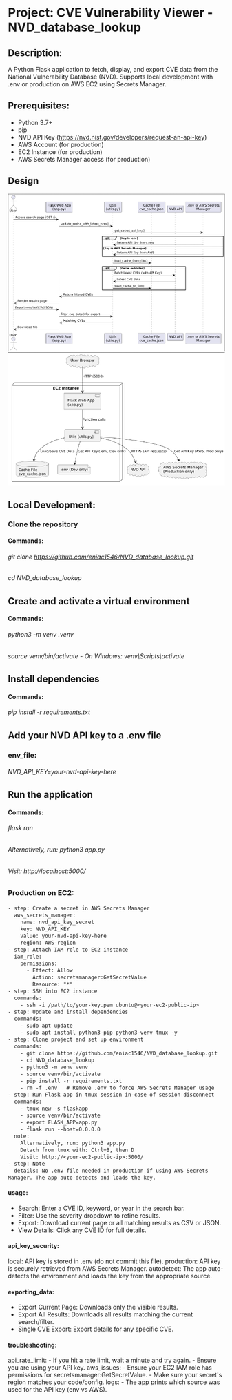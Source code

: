# Project: CVE Vulnerability Viewer - NVD_database_lookup
## Description: 
  A Python Flask application to fetch, display, and export CVE data from the National Vulnerability Database (NVD).
  Supports local development with .env or production on AWS EC2 using Secrets Manager.

## Prerequisites:
  - Python 3.7+
  - pip
  - NVD API Key (https://nvd.nist.gov/developers/request-an-api-key)
  - AWS Account (for production)
  - EC2 Instance (for production)
  - AWS Secrets Manager access (for production)
## Design
![alt text](images/1.png)
![alt text](images/2.png)

## Local Development:
### Clone the repository
#### Commands:
###### git clone https://github.com/eniac1546/NVD_database_lookup.git
###### cd NVD_database_lookup
## Create and activate a virtual environment
#### Commands:
###### python3 -m venv .venv
###### source venv/bin/activate           -  On Windows: venv\Scripts\activate
## Install dependencies
#### Commands:
###### pip install -r requirements.txt
## Add your NVD API key to a .env file
### env_file:
###### NVD_API_KEY=your-nvd-api-key-here
## Run the application
#### Commands:
###### flask run
###### Alternatively, run: python3 app.py
###### Visit: http://localhost:5000/

### Production on EC2:

    - step: Create a secret in AWS Secrets Manager
      aws_secrets_manager:
        name: nvd_api_key_secret
        key: NVD_API_KEY
        value: your-nvd-api-key-here
        region: AWS-region
    - step: Attach IAM role to EC2 instance
      iam_role:
        permissions:
          - Effect: Allow
            Action: secretsmanager:GetSecretValue
            Resource: "*"
    - step: SSH into EC2 instance
      commands:
        - ssh -i /path/to/your-key.pem ubuntu@<your-ec2-public-ip>
    - step: Update and install dependencies
      commands:
        - sudo apt update
        - sudo apt install python3-pip python3-venv tmux -y
    - step: Clone project and set up environment
      commands:
        - git clone https://github.com/eniac1546/NVD_database_lookup.git
        - cd NVD_database_lookup
        - python3 -m venv venv
        - source venv/bin/activate
        - pip install -r requirements.txt
        - rm -f .env   # Remove .env to force AWS Secrets Manager usage
    - step: Run Flask app in tmux session in-case of session disconnect
      commands:
        - tmux new -s flaskapp
        - source venv/bin/activate
        - export FLASK_APP=app.py
        - flask run --host=0.0.0.0
      note: 
        Alternatively, run: python3 app.py
        Detach from tmux with: Ctrl+B, then D
        Visit: http://<your-ec2-public-ip>:5000/
    - step: Note
      details: No .env file needed in production if using AWS Secrets Manager. The app auto-detects and loads the key.

#### usage:
  - Search: Enter a CVE ID, keyword, or year in the search bar.
  - Filter: Use the severity dropdown to refine results.
  - Export: Download current page or all matching results as CSV or JSON.
  - View Details: Click any CVE ID for full details.

#### api_key_security:
  local: API key is stored in .env (do not commit this file).
  production: API key is securely retrieved from AWS Secrets Manager.
  autodetect: The app auto-detects the environment and loads the key from the appropriate source.

#### exporting_data:
  - Export Current Page: Downloads only the visible results.
  - Export All Results: Downloads all results matching the current search/filter.
  - Single CVE Export: Export details for any specific CVE.

#### troubleshooting:
  api_rate_limit:
    - If you hit a rate limit, wait a minute and try again.
    - Ensure you are using your API key.
  aws_issues:
    - Ensure your EC2 IAM role has permissions for secretsmanager:GetSecretValue.
    - Make sure your secret's region matches your code/config.
  logs:
    - The app prints which source was used for the API key (env vs AWS).
